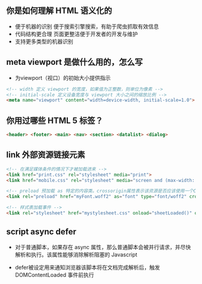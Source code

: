 ## 你是如何理解 HTML 语义化的
  - 便于机器的识别 便于搜索引擎搜索，有助于爬虫抓取有效信息
  - 代码结构更合理 页面更整洁便于开发者的开发与维护
  - 支持更多类型的机器识别


## meta viewport 是做什么用的，怎么写
  - 为viewport（视口）的初始大小提供指示
  ```HTML
  <!-- width 定义 viewport 的宽度，如果值为正整数，则单位为像素 -->
  <!-- initial-scale 定义设备宽度与 viewport 大小之间的缩放比例 -->
  <meta name="viewport" content="width=device-width, initial-scale=1.0">
  ```

## 你用过哪些 HTML 5 标签？

  ```HTML
  <header> <footer> <main> <nav> <section> <datalist> <dialog>
  ```

## link 外部资源链接元素

  ```HTML
  <!-- 在满足媒体条件的情况下才被加载进来 -->
  <link href="print.css" rel="stylesheet" media="print">
  <link href="mobile.css" rel="stylesheet" media="screen and (max-width: 600px)">

  <!-- preload 预加载 as 特定的内容类。crossorigin属性表示该资源是否应该使用一个CORS请求来获取 -->
  <link rel="preload" href="myFont.woff2" as="font" type="font/woff2" crossorigin="anonymous">

  <!-- 样式表加载事件 -->
  <link rel="stylesheet" href="mystylesheet.css" onload="sheetLoaded()" onerror="sheetError()">

  ```

## script async defer
  - 对于普通脚本，如果存在 async 属性，那么普通脚本会被并行请求，并尽快解析和执行。该属性能够消除解析阻塞的 Javascript

  - defer被设定用来通知浏览器该脚本将在文档完成解析后，触发 DOMContentLoaded 事件前执行

